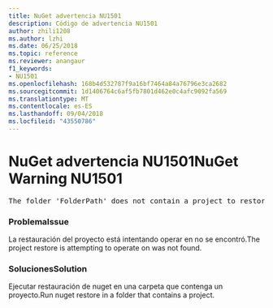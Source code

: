 ```yaml
---
title: NuGet advertencia NU1501
description: Código de advertencia NU1501
author: zhili1208
ms.author: lzhi
ms.date: 06/25/2018
ms.topic: reference
ms.reviewer: anangaur
f1_keywords:
- NU1501
ms.openlocfilehash: 168b4d532787f9a16bf7464a84a76796e3ca2682
ms.sourcegitcommit: 1d1406764c6af5fb7801d462e0c4afc9092fa569
ms.translationtype: MT
ms.contentlocale: es-ES
ms.lasthandoff: 09/04/2018
ms.locfileid: "43550786"
---
```

# <a name="nuget-warning-nu1501"></a><span data-ttu-id="45f5c-103">NuGet advertencia NU1501</span><span class="sxs-lookup"><span data-stu-id="45f5c-103">NuGet Warning NU1501</span></span>

<pre>The folder 'FolderPath' does not contain a project to restore.</pre>


### <a name="issue"></a><span data-ttu-id="45f5c-104">Problema</span><span class="sxs-lookup"><span data-stu-id="45f5c-104">Issue</span></span>
<span data-ttu-id="45f5c-105">La restauración del proyecto está intentando operar en no se encontró.</span><span class="sxs-lookup"><span data-stu-id="45f5c-105">The project restore is attempting to operate on was not found.</span></span> 

### <a name="solution"></a><span data-ttu-id="45f5c-106">Soluciones</span><span class="sxs-lookup"><span data-stu-id="45f5c-106">Solution</span></span>
<span data-ttu-id="45f5c-107">Ejecutar restauración de nuget en una carpeta que contenga un proyecto.</span><span class="sxs-lookup"><span data-stu-id="45f5c-107">Run nuget restore in a folder that contains a project.</span></span> 
